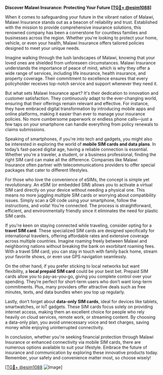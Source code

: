 **Discover Malawi Insurance: Protecting Your Future [[TG💪+ @esim1088](https://t.me/s/esim1088)]**

When it comes to safeguarding your future in the vibrant nation of Malawi, Malawi Insurance stands out as a beacon of reliability and trust. Established with the mission to provide comprehensive insurance solutions, this renowned company has been a cornerstone for countless families and businesses across the region. Whether you're looking to protect your home, vehicle, or even your health, Malawi Insurance offers tailored policies designed to meet your unique needs.

Imagine walking through the lush landscapes of Malawi, knowing that your loved ones are shielded from unforeseen circumstances. Malawi Insurance understands the importance of peace of mind, which is why they offer a wide range of services, including life insurance, health insurance, and property coverage. Their commitment to excellence ensures that every policyholder receives top-notch service and support whenever they need it.

But what sets Malawi Insurance apart? It's their dedication to innovation and customer satisfaction. They continuously adapt to the ever-changing world, ensuring that their offerings remain relevant and effective. For instance, they have embraced digital transformation by introducing mobile apps and online platforms, making it easier than ever to manage your insurance policies. No more cumbersome paperwork or endless phone calls—just a few taps on your smartphone can handle everything from policy renewals to claims submissions.

Speaking of smartphones, if you're into tech and gadgets, you might also be interested in exploring the world of **mobile SIM cards and data plans**. In today’s fast-paced digital age, having a reliable connection is essential. Whether you're a traveler, a student, or a business professional, finding the right SIM card can make all the difference. Companies like Malawi Insurance often partner with telecommunications providers to offer special packages that cater to different lifestyles.

For those who love the convenience of eSIMs, the concept is simple yet revolutionary. An eSIM (or embedded SIM) allows you to activate a virtual SIM card directly on your device without needing a physical one. This means no more juggling multiple SIM cards or worrying about compatibility issues. Simply scan a QR code using your smartphone, follow the instructions, and voila! You’re connected. The process is straightforward, efficient, and environmentally friendly since it eliminates the need for plastic SIM cards.

If you're keen on staying connected while traveling, consider opting for a **travel SIM card**. These specialized SIM cards are designed specifically for international travelers, offering affordable rates and extensive coverage across multiple countries. Imagine roaming freely between Malawi and neighboring nations without breaking the bank on exorbitant roaming fees. With a travel SIM card, you can stay in touch with family back home, stream your favorite shows, or even use GPS navigation seamlessly.

On the other hand, if you prefer sticking to local networks but want flexibility, a **local prepaid SIM card** could be your best bet. Prepaid SIM cards allow you to pay-as-you-go, giving you complete control over your spending. They’re perfect for short-term users who don’t want long-term commitments. Plus, many providers offer attractive deals such as free minutes, texts, and data bundles when you top up regularly.

Lastly, don’t forget about **data-only SIM cards**, ideal for devices like tablets, smartwatches, or IoT gadgets. These SIM cards focus solely on providing internet access, making them an excellent choice for people who rely heavily on cloud services, remote work, or streaming content. By choosing a data-only plan, you avoid unnecessary voice and text charges, saving money while enjoying uninterrupted connectivity.

In conclusion, whether you're seeking financial protection through Malawi Insurance or enhanced connectivity via mobile SIM cards, there are numerous options available to suit your lifestyle. Embrace the future of insurance and communication by exploring these innovative products today. Remember, your safety and convenience matter most, so choose wisely!

[[TG💪+ @esim1088](https://t.me/s/esim1088) ![Image](https://i.postimg.cc/Y0z9fWf4/image.png)]